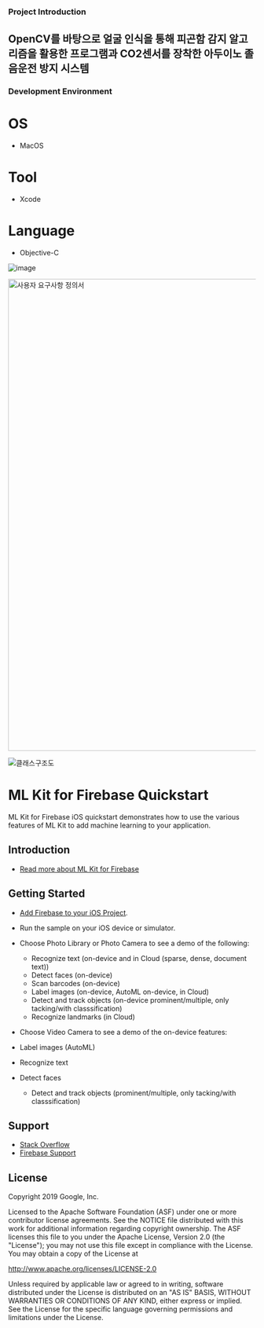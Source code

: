 ### Project Introduction
OpenCV를 바탕으로 얼굴 인식을 통해 피곤함 감지 알고리즘을 활용한 프로그램과 CO2센서를 장착한 아두이노 졸음운전 방지 시스템
---


### Development Environment

# OS 
- MacOS

# Tool 
- Xcode

# Language 
- Objective-C


![image](https://user-images.githubusercontent.com/45789578/125185812-d77e0f00-e261-11eb-90cb-a0327da3680f.png)

<img width="961" alt="사용자 요구사항 정의서" src="https://user-images.githubusercontent.com/45789578/125185702-427b1600-e261-11eb-9552-19bfb1b9ceb1.png">



![클래스구조도](https://user-images.githubusercontent.com/45789578/125185674-237c8400-e261-11eb-924b-ed7e5711de25.png)






ML Kit for Firebase Quickstart
=======================

ML Kit for Firebase iOS quickstart demonstrates how to use the various features of ML Kit to add machine
learning to your application.

Introduction
------------

- [Read more about ML Kit for Firebase](https://firebase.google.com/docs/ml-kit)

Getting Started
---------------

- [Add Firebase to your iOS Project](https://firebase.google.com/docs/ios/setup).
- Run the sample on your iOS device or simulator.
- Choose Photo Library or Photo Camera to see a demo of the following:
  - Recognize text (on-device and in Cloud (sparse, dense, document text))
  - Detect faces (on-device)
  - Scan barcodes (on-device)
  - Label images (on-device, AutoML on-device, in Cloud)
  - Detect and track objects (on-device prominent/multiple, only tacking/with classsification)
  - Recognize landmarks (in Cloud)

- Choose Video Camera to see a demo of the on-device features:
- Label images (AutoML)
- Recognize text
- Detect faces
  - Detect and track objects (prominent/multiple, only tacking/with classsification)

Support
-------

- [Stack Overflow](https://stackoverflow.com/questions/tagged/firebase-mlkit)
- [Firebase Support](https://firebase.google.com/support/)

License
-------

Copyright 2019 Google, Inc.

Licensed to the Apache Software Foundation (ASF) under one or more contributor
license agreements.  See the NOTICE file distributed with this work for
additional information regarding copyright ownership.  The ASF licenses this
file to you under the Apache License, Version 2.0 (the "License"); you may not
use this file except in compliance with the License.  You may obtain a copy of
the License at

  http://www.apache.org/licenses/LICENSE-2.0

Unless required by applicable law or agreed to in writing, software
distributed under the License is distributed on an "AS IS" BASIS, WITHOUT
WARRANTIES OR CONDITIONS OF ANY KIND, either express or implied.  See the
License for the specific language governing permissions and limitations under
the License.

